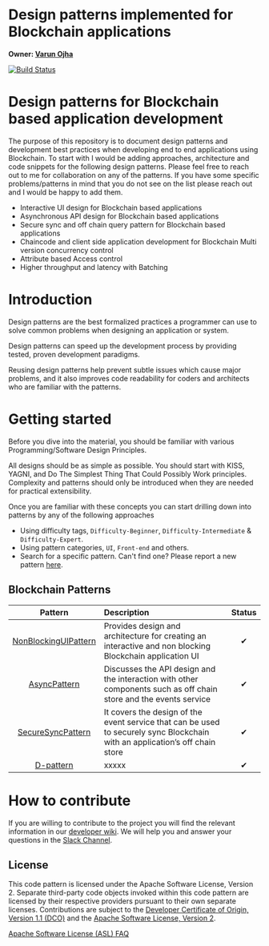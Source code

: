 # Design patterns implemented for Blockchain applications

**Owner:  [Varun Ojha](https://github.ibm.com/varun-ojha)**

[![Build Status](https://travis.ibm.com/BlockchainAB/BlockchainDevelopmentDesignPatterns.svg?token=sQbGqm1RNTX4ZceCsxf9&branch=master)](https://travis.ibm.com/BlockchainAB/BlockchainDevelopmentDesignPatterns)


# Design patterns for Blockchain based application development
The purpose of this repository is to document design patterns and development best practices when developing end to end applications using Blockchain.
To start with I would be adding approaches, architecture and code snippets for the following design patterns. Please feel free to reach out to me for collaboration on any of the patterns. If you have some specific problems/patterns in mind that you do not see on the list please reach out and I would be happy to add them.

- Interactive UI design for Blockchain based applications
- Asynchronous API design for Blockchain based applications
- Secure sync and off chain query pattern for Blockchain based applications
- Chaincode and client side application development for Blockchain Multi version concurrency control
- Attribute based Access control
- Higher throughput and latency with Batching


# Introduction

Design patterns are the best formalized practices a programmer can use to
solve common problems when designing an application or system.

Design patterns can speed up the development process by providing tested, proven
development paradigms.

Reusing design patterns help prevent subtle issues which cause major
problems, and it also improves code readability for coders and architects who
are familiar with the patterns.

# Getting started

Before you dive into the material, you should be familiar with various
Programming/Software Design Principles.

All designs should be as simple as possible. You should start with KISS, YAGNI,
and Do The Simplest Thing That Could Possibly Work principles. Complexity and
patterns should only be introduced when they are needed for practical
extensibility.

Once you are familiar with these concepts you can start drilling down into
patterns by any of the following approaches

 - Using difficulty tags, `Difficulty-Beginner`, `Difficulty-Intermediate` & `Difficulty-Expert`.
 - Using pattern categories, `UI`, `Front-end` and others.
 - Search for a specific pattern. Can't find one? Please report a new pattern [here](xxxxx).


 ## Blockchain Patterns

| Pattern | Description | Status |
|:-------:|:----------- |:------:|
| [NonBlockingUIPattern](./docs/design_patterns/UIResponsivenessPattern.md) | Provides design and architecture for creating an interactive  and non blocking Blockchain application UI| ✔ |
| [AsyncPattern](./docs/design_patterns/AsyncPattern.md) | Discusses the API design and the interaction with other components such as off chain store and the events service | ✔ |
| [SecureSyncPattern](./docs/design_patterns/SecureSyncPattern.md) | It covers the design of the event service that can be used to securely sync Blockchain with an application’s off chain store | ✔ |
| [D-pattern](./docs/design_patterns/xx.md) |  xxxxx  | ✔ |



# How to contribute

If you are willing to contribute to the project you will find the relevant information in our [developer wiki](https://github.com/BlockchainAB/BlockchainDevelopmentDesignPatterns/wiki). We will help you and answer your questions in the [Slack Channel](slackchannel).

## License
This code pattern is licensed under the Apache Software License, Version 2. Separate third-party code objects invoked within this code pattern are licensed by their respective providers pursuant to their own separate licenses. Contributions are subject to the [Developer Certificate of Origin, Version 1.1 (DCO)](https://developercertificate.org/) and the [Apache Software License, Version 2](https://www.apache.org/licenses/LICENSE-2.0.txt).

[Apache Software License (ASL) FAQ](https://www.apache.org/foundation/license-faq.html#WhatDoesItMEAN)
 